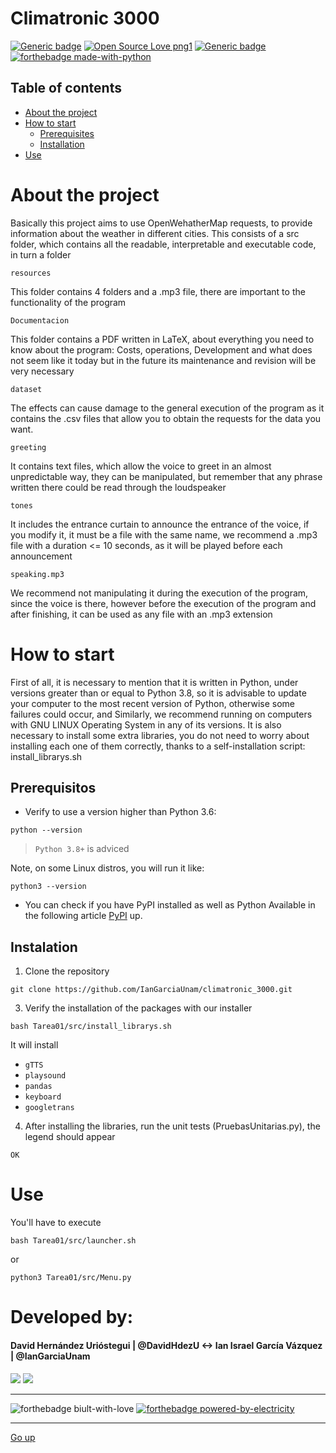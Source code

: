 # Climatronic 3000
[![Generic badge](https://img.shields.io/badge/version-3.09.10-<COLOR>.svg)](https://shields.io/)
[![Open Source Love png1](https://badges.frapsoft.com/os/v1/open-source.png?v=103)](https://github.com/ellerbrock/open-source-badges/)
[![Generic badge](https://img.shields.io/badge/contributors-2-blue)](https://shields.io/)  
[![forthebadge made-with-python](https://forthebadge.com/images/badges/made-with-python.svg)](https://www.python.org/)  


## Table of contents
* [About the project](#About-the-project)
* [How to start](#how-to-start)
  * [Prerequisites](#prerequisites)
  * [Installation](#installation)
* [Use](#uso)





# About the project
Basically this project aims to use OpenWehatherMap requests, to provide information about the weather in different cities.
This consists of a src folder, which contains all the readable, interpretable and executable code, in turn a folder
```
resources
```

This folder contains 4 folders and a .mp3 file, there are important to the functionality of the program
```
Documentacion
```

This folder contains a PDF written in LaTeX, about everything you need to know about the program: Costs, operations, Development and what does not seem like it today but in the future its maintenance and revision will be very necessary


```
dataset
```
The effects can cause damage to the general execution of the program as it contains the .csv files that allow you to obtain the requests for the data you want.

```
greeting
```
It contains text files, which allow the voice to greet in an almost unpredictable way, they can be manipulated, but remember that any phrase written there could be read through the loudspeaker

```
tones
```
It includes the entrance curtain to announce the entrance of the voice, if you modify it, it must be a file with the same name, we recommend a .mp3 file with a duration <= 10 seconds, as it will be played before each announcement

```
speaking.mp3
```
We recommend not manipulating it during the execution of the program, since the voice is there, however before the execution of the program and after finishing, it can be used as any file with an .mp3 extension

# How to start
First of all, it is necessary to mention that it is written in Python, under versions greater than or equal to Python 3.8, so it is advisable to update your computer to the most recent version of Python, otherwise some failures could occur, and Similarly, we recommend running on computers with GNU LINUX Operating System in any of its versions.
It is also necessary to install some extra libraries, you do not need to worry about installing each one of them correctly, thanks to a self-installation script: install_librarys.sh


## Prerequisitos
* Verify to use a version higher than Python 3.6:
```
python --version
```
> `Python 3.8+` is adviced  

  Note, on some Linux distros, you will run it like: 
  ```
  python3 --version
  ```


* You can check if you have PyPI installed as well as Python
   Available in the following article
  [PyPI](https://www.tecmint.com/install-pip-in-linux/) up.  

## Instalation
1. Clone the repository
```
git clone https://github.com/IanGarciaUnam/climatronic_3000.git
```
3. Verify the installation of the packages with our installer
  ```
  bash Tarea01/src/install_librarys.sh
  ```
  It will install
  * `gTTS`
  * `playsound`
  * `pandas`
  * `keyboard`
  * `googletrans`
 4. After installing the libraries, run the unit tests (PruebasUnitarias.py), the legend should appear
 ```
 OK
 ```
 



# Use

You'll have to execute
```
bash Tarea01/src/launcher.sh
```
or 
```
python3 Tarea01/src/Menu.py
```


# Developed by:
#### David Hernández Urióstegui | @DavidHdezU   <-> Ian Israel García Vázquez | @IanGarciaUnam

[<img src="https://img.shields.io/badge/gmail-D14836?&style=for-the-badge&logo=gmail&logoColor=white"/>](https://mail.google.com/mail/?view=cm&source=mailto&to=iangarcia@ciencias.unam.mx)
[<img src="https://img.shields.io/badge/gmail-D14836?&style=for-the-badge&logo=gmail&logoColor=white"/>](https://mail.google.com/mail/?view=cm&source=mailto&to=Dhdezu@ciencias.unam.mx)





---
![forthebadge biult-with-love](https://forthebadge.com/images/badges/built-with-love.svg) 
[![forthebadge powered-by-electricity](https://forthebadge.com/images/badges/powered-by-electricity.svg)](http://ForTheBadge.com)  

---
[Go up](#climatronic-3000)
